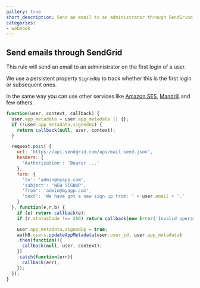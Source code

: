 ```yaml
---
gallery: true
short_description: Send an email to an administrator through SendGrind on the first login of a user
categories:
- webhook
---
```

## Send emails through SendGrid

This rule will send an email to an administrator on the first login of a user.

We use a persistent property `SignedUp` to track whether this is the first login or subsequent ones.

In the same way you can use other services like [Amazon SES](http://docs.aws.amazon.com/ses/latest/APIReference/Welcome.html), [Mandrill](mandrill.md) and few others.

```js
function(user, context, callback) {
  user.app_metadata = user.app_metadata || {};
  if (!user.app_metadata.signedUp) {
    return callback(null, user, context);
  }

  request.post( {
    url: 'https://api.sendgrid.com/api/mail.send.json',
    headers: {
      'Authorization': 'Bearer ...'
    },
    form: {
      'to': 'admin@myapp.com',
      'subject': 'NEW SIGNUP',
      'from': 'admin@myapp.com',
      'text': 'We have got a new sign up from: ' + user.email + '.'
    }
  }, function(e,r,b) {
    if (e) return callback(e);
    if (r.statusCode !== 200) return callback(new Error('Invalid operation'));

    user.app_metadata.signedUp = true;
    auth0.users.updateAppMetadata(user.user_id, user.app_metadata)
    .then(function(){
      callback(null, user, context);
    })
    .catch(function(err){
      callback(err);
    });
  });
}
```
